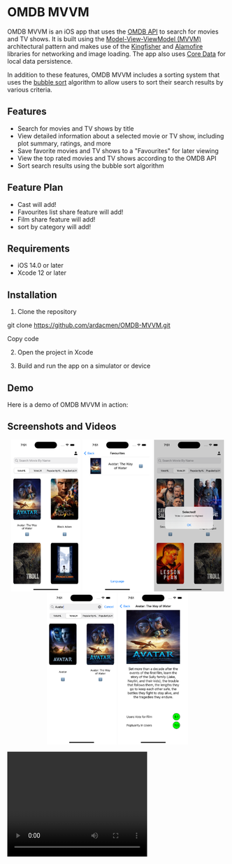 # OMDB MVVM

OMDB MVVM is an iOS app that uses the [OMDB API](http://www.omdbapi.com/) to search for movies and TV shows. It is built using the [Model-View-ViewModel (MVVM)](https://en.wikipedia.org/wiki/Model–view–viewmodel) architectural pattern and makes use of the [Kingfisher](https://github.com/onevcat/Kingfisher) and [Alamofire](https://github.com/Alamofire/Alamofire) libraries for networking and image loading. The app also uses [Core Data](https://developer.apple.com/documentation/coredata) for local data persistence.

In addition to these features, OMDB MVVM includes a sorting system that uses the [bubble sort](https://en.wikipedia.org/wiki/Bubble_sort) algorithm to allow users to sort their search results by various criteria.

## Features

- Search for movies and TV shows by title
- View detailed information about a selected movie or TV show, including plot summary, ratings, and more
- Save favorite movies and TV shows to a "Favourites" for later viewing
- View the top rated movies and TV shows according to the OMDB API
- Sort search results using the bubble sort algorithm

## Feature Plan
- Cast will add!
- Favourites list share feature will add!
- Film share feature will add!
- sort by category will add!

## Requirements

- iOS 14.0 or later
- Xcode 12 or later

## Installation

1. Clone the repository

git clone https://github.com/ardacmen/OMDB-MVVM.git

Copy code

2. Open the project in Xcode

3. Build and run the app on a simulator or device

## Demo

Here is a demo of OMDB MVVM in action:



## Screenshots and Videos

<p align="center">
  <img src="images/screenshot1.png" width="160" alt="All Films">
  <img src="images/screenshot2.png" width="160" alt="Favourites">
  <img src="images/screenshot3.png" width="160" alt="Sorting">
  <img src="images/screenshot4.png" width="160" alt="Searching">
  <img src="images/screenshot5.png" width="160" alt="Details">
</p>

<video width="320" height="240" controls>
  <source src="images/video.mp4" type="video">
  Your browser does not support the video tag.
</video>
